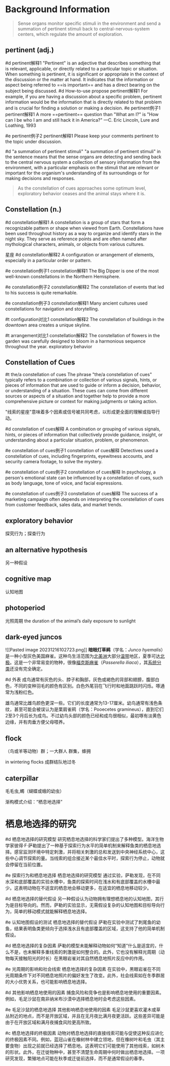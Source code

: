 # Background Information
> Sense organs monitor specific stimuli in the environment and send a summation of pertinent stimuli back to central-nervous-system centers, which regulate the amount of exploration.

## pertinent (adj.)
#d pertinent解释1
"Pertinent" is an adjective that describes something that is relevant, applicable, or directly related to a particular topic or situation. When something is pertinent, it is significant or appropriate in the context of the discussion or the matter at hand. 
It indicates that the information or aspect being referred to ==is important== and has a direct bearing on the subject being discussed.
#d How-to-use propose pertinent解释1
For example, if you are having a discussion about a specific problem, pertinent information would be the information that is directly related to that problem and is crucial for finding a solution or making a decision.
#e pertinent例子1 pertinent解释1
A more ==pertinent== question than "What am I?" is "How can I be who I am and still hack it in America?"
—C. Eric Lincoln, Lure and Loathing, 1993

#e pertinent例子2 pertinent解释1
Please keep your comments pertinent to the topic under discussion.

#d "a summation of pertinent stimuli"
"a summation of pertinent stimuli" in the sentence means that the sense organs are detecting and sending back to the central nervous system a collection of sensory information from the environment, with a particular emphasis on the stimuli that are relevant or important for the organism's understanding of its surroundings or for making decisions and responses.

> As the constellation of cues approaches some optimum level, exploratory behavior ceases and the animal stays where it is.
## Constellation (n.)
#d constellation解释1
A constellation is a group of stars that form a recognizable pattern or shape when viewed from Earth. Constellations have been used throughout history as a way to organize and identify stars in the night sky. They serve as reference points and are often named after mythological characters, animals, or objects from various cultures.

星座
#d constellation解释2
A configuration or arrangement of elements, especially in a particular order or pattern.

#e constellation例子1 constellation解释1
The Big Dipper is one of the most well-known constellations in the Northern Hemisphere.

#e constellation例子2 constellation解释2
The constellation of events that led to his success is quite remarkable.

#e constellation例子3 constellation解释1
Many ancient cultures used constellations for navigation and storytelling.

#t configuration对比1 constellation解释2
The constellation of buildings in the downtown area creates a unique skyline.

#t arrangement对比1 constellation解释2
The constellation of flowers in the garden was carefully designed to bloom in a harmonious sequence throughout the year.
exploratory behavior
## Constellation of Cues
#t the/a constellation of cues
The phrase "the/a constellation of cues" typically refers to a combination or collection of various signals, hints, or pieces of information that are used to guide or inform a decision, behavior, or understanding of a situation. These cues can come from different sources or aspects of a situation and together help to provide a more comprehensive picture or context for making judgments or taking action.

"线索的星座"意味着多个因素或信号被共同考虑，以形成更全面的理解或指导行动。

#d constellation of cues解释
A combination or grouping of various signals, hints, or pieces of information that collectively provide guidance, insight, or understanding about a particular situation, problem, or phenomenon.

#e constellation of cues例子1 constellation of cues解释
Detectives used a constellation of cues, including fingerprints, eyewitness accounts, and security camera footage, to solve the mystery.

#e constellation of cues例子2 constellation of cues解释
In psychology, a person's emotional state can be influenced by a constellation of cues, such as body language, tone of voice, and facial expressions.

#e constellation of cues例子3 constellation of cues解释
The success of a marketing campaign often depends on interpreting the constellation of cues from customer feedback, sales data, and market trends.

## exploratory behavior
探究行为；探查行为
## an alternative hypothesis
另一种假设
## cognitive map
认知地图

## photoperiod
光照周期
the duration of the animal’s daily exposure to sunlight

## dark-eyed juncos
![[Pasted image 20231216102723.png]]
**暗眼灯草鹀**（学名：_Junco hyemalis_）是一种小型灰色美国麻雀。这种鸟生活范围为[北美洲](https://zh.wikipedia.org/wiki/%E5%8C%97%E7%BE%8E%E6%B4%B2 "北美洲")大部分[温带](https://zh.wikipedia.org/wiki/%E6%B8%A9%E5%B8%A6 "温带")地区，夏季可达[北极](https://zh.wikipedia.org/wiki/%E5%8C%97%E6%9E%81 "北极")。这是一个非常易变的物种，很像[福克斯麻雀](https://zh.wikipedia.org/w/index.php?title=%E7%A6%8F%E5%85%8B%E6%96%AF%E9%BA%BB%E9%9B%80&action=edit&redlink=1 "福克斯麻雀（页面不存在）")（_Passerella iliaca_），其[系统分类](https://zh.wikipedia.org/wiki/%E7%B3%BB%E7%BB%9F%E5%88%86%E7%B1%BB%E5%AD%A6 "系统分类学")还没有完全确定。

#d 外表
成鸟通常有灰色的头、脖子和胸部，灰色或褐色的背部和翅膀，腹部白色，不同的变种羽毛的颜色有区别。白色外尾羽在飞行时和地面跳跃时闪烁。啄通常为浅粉红色。

雄鸟通常比雌鸟颜色更深一些。它们的长度通常为13-17厘米。幼鸟通常有浅色条纹，甚至可能会被误认为是栗肩雀鹀（学名：Pooecetes gramineus），直到它们2至3个月后长为成鸟。不过幼鸟头部的颜色已经和成鸟很相似，最初啄有淡黄色边缘，并有肉垂方便父母喂养。

## flock
（鸟或羊等动物）群；一大群人
群集，蜂拥

in wintering flocks
成群结队地过冬


## caterpillar
毛毛虫,蠋（蝴蝶或蛾的幼虫）

渐构模式介绍：“栖息地选择”

# 栖息地选择的研究
#d 栖息地选择的研究模型
研究栖息地选择的科学家们提出了多种模型。海洋生物学家彼得·F·萨勒提出了一种基于探索行为水平的简单机制来解释鱼类的栖息地选择。感官监测环境中特定刺激，并将相关刺激的总和发送到中央神经系统中心，这些中心调节探索的量。当线索的组合接近某个最佳水平时，探索行为停止，动物就会停留在当前位置。

#e 探索行为和栖息地选择 栖息地选择的研究模型
通过实验，萨勒发现，在不同水深和底部覆盖的实验水槽中，鱼类的探索时间在浅水和有底部覆盖的水槽中最少。这表明动物在不适宜的栖息地会移动更多，在适宜的栖息地移动较少。

#d 栖息地选择的替代假设
另一种假设认为动物拥有理想栖息地的认知地图，其行为是目标导向的。然而，萨勒的实验显示，无需假设复杂的认知地图和目标导向行为，简单的移动模式就能解释栖息地选择。

#e 认知地图假设的测试 栖息地选择的替代假设
萨勒在实验中测试了刺尾鱼的幼鱼，结果表明鱼类更倾向于选择浅水且有底部覆盖的区域，这支持了他的简单机制假设。

#d 栖息地选择的复杂因素
萨勒的模型未能解释动物如何“知道”什么是适宜的，什么不是，也未解释多重线索的刺激是如何整合的。此外，它也没有解释光周期（动物每天接触阳光的时长）在黑眼岩雀对其自然栖息地照片反应中的作用。

#e 光周期的影响和社会线索 栖息地选择的复杂因素
在实验中，黑眼岩雀在不同光周期条件下对不同栖息地照片的偏好发生了改变。此外，社会线索如在冬季群居的大小优势关系，也可能影响栖息地选择。

#d 其他影响栖息地使用的因素
捕食风险和竞争也是影响栖息地使用的重要因素。例如，毛足沙鼠在南非纳米布沙漠中选择栖息地时会考虑这些因素。

#e 毛足沙鼠的栖息地选择 其他影响栖息地使用的因素
毛足沙鼠更喜欢灌木或草丛附近的地点，而不是开放区域，并且在无月夜比满月夜更活跃。这些差异可能是由于在开放区域和满月夜捕食风险更高所致。

#c 栖息地选择的终极因素
动物对栖息地选择的直接线索可能与促使这种反应进化的终极因素不同。例如，蓝冠山雀在橡树林中建立领地，但在橡树叶和毛虫（其主要食物）出现之前就已经选择了栖息地。这表明它们可能使用了其他线索，如树木的形状。此外，在迁徙物种中，甚至不清楚生命周期中何时做出栖息地选择。一项研究发现，繁殖地点可能在秋季或迁徙前选择，而不是通常假设的春季。

